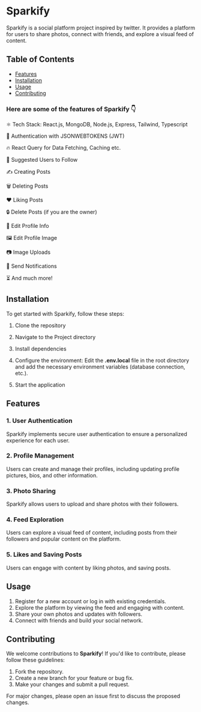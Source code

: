 # Sparkify

Sparkify is a social platform project inspired by twitter. It provides a platform for users to share photos, connect with friends, and explore a visual feed of content.
## Table of Contents

- [Features](#features)
- [Installation](#installation)
- [Usage](#usage)
- [Contributing](#contributing)

### Here are some of the features of **Sparkify** 👇

⚛️ Tech Stack: React.js, MongoDB, Node.js, Express, Tailwind, Typescript

🔐 Authentication with JSONWEBTOKENS (JWT)

🔥 React Query for Data Fetching, Caching etc.

👥 Suggested Users to Follow

✍️ Creating Posts

🗑️ Deleting Posts

❤️ Liking Posts

🔒 Delete Posts (if you are the owner)

📝 Edit Profile Info

🖼️ Edit Profile Image

📷 Image Uploads 

🔔 Send Notifications

⏳ And much more!

## Installation

To get started with Sparkify, follow these steps:

1. Clone the repository
   
2. Navigate to the Project directory

3. Install dependencies

4. Configure the environment:
Edit the **.env.local** file in the root directory and add the necessary environment variables (database connection, etc.).

5. Start the application

## Features

### 1. User Authentication
Sparkify implements secure user authentication to ensure a personalized experience for each user.

### 2. Profile Management
Users can create and manage their profiles, including updating profile pictures, bios, and other information.

### 3. Photo Sharing
Sparkify allows users to upload and share photos with their followers.

### 4. Feed Exploration
Users can explore a visual feed of content, including posts from their followers and popular content on the platform.

### 5. Likes and Saving Posts
Users can engage with content by liking photos, and saving posts.


## Usage
1. Register for a new account or log in with existing credentials.
2. Explore the platform by viewing the feed and engaging with content.
3. Share your own photos and updates with followers.
4. Connect with friends and build your social network.


## Contributing

We welcome contributions to **Sparkify**! If you'd like to contribute, please follow these guidelines:

1. Fork the repository.
2. Create a new branch for your feature or bug fix.
3. Make your changes and submit a pull request.

For major changes, please open an issue first to discuss the proposed changes.



